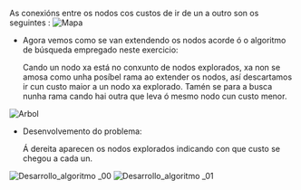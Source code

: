 As conexións entre os nodos cos custos de ir de un a outro son os seguintes :
![Mapa](https://github.com/RPereiro/Ourense-Calatayud-Busqueda-por-costo-unniforme/assets/152397748/f2ac038e-f33e-4227-a536-1c51e07de2a1)

- Agora vemos como se van extendendo os nodos acorde ó o algoritmo de búsqueda empregado neste exercicio:
  
  Cando un nodo xa está no conxunto de nodos explorados, xa non se amosa como unha posíbel rama ao extender os nodos, así descartamos ir cun custo maior a un nodo xa explorado. 
  Tamén se para a busca nunha rama cando hai outra que leva ó mesmo nodo cun custo menor.

![Arbol](https://github.com/RPereiro/Ourense-Calatayud-Busqueda-por-costo-unniforme/assets/152397748/74dda5a1-f50d-43e9-b2e5-6624e3d64e52)

- Desenvolvemento do problema:
  
  Á dereita aparecen os nodos explorados indicando con que custo se chegou a cada un.

![Desarrollo_algoritmo _00](https://github.com/RPereiro/Ourense-Calatayud-Busqueda-por-costo-unniforme/assets/152397748/bf80d210-db3d-4603-8bc8-8a061a44edfd)
![Desarrollo_algoritmo _01](https://github.com/RPereiro/Ourense-Calatayud-Busqueda-por-costo-unniforme/assets/152397748/c0244849-aed0-4437-8c05-b6c3f24237ae)
